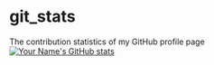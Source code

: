 # git_stats
The contribution statistics of my GitHub profile page
[![Your Name's GitHub stats](https://github-readme-stats.vercel.app/api?username=ThatAgricBoy)](https://github.com/ThatAgricBoy)
